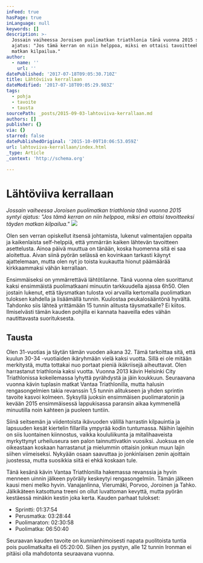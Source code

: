 ```yaml
---
inFeed: true
hasPage: true
inLanguage: null
keywords: []
description: >-
  Jossain vaiheessa Joroisen puolimatkan triathlonia tänä vuonna 2015 syntyi
  ajatus: "Jos tämä kerran on niin helppoa, miksi en ottaisi tavoitteeksi täyden
  matkan kilpailua."
author:
  - name: ''
    url: ''
datePublished: '2017-07-18T09:05:30.710Z'
title: Lähtöviiva kerrallaan
dateModified: '2017-07-18T09:05:29.983Z'
tags:
  - pohja
  - tavoite
  - tausta
sourcePath: _posts/2015-09-03-lahtoviiva-kerrallaan.md
authors: []
publisher: {}
via: {}
starred: false
datePublishedOriginal: '2015-10-09T10:06:53.059Z'
url: lahtoviiva-kerrallaan/index.html
_type: Article
_context: 'http://schema.org'

---
```

# Lähtöviiva kerrallaan

_Jossain vaiheessa Joroisen puolimatkan triathlonia tänä vuonna 2015 syntyi ajatus: "Jos tämä kerran on niin helppoa, miksi en ottaisi tavoitteeksi täyden matkan kilpailua."_
![](https://s3-us-west-2.amazonaws.com/the-grid-img/p/358073a0d2afb9d1f6d6c620d6e6f017f0b8568e.jpg)

Olen sen verran opiskellut itsensä johtamista, lukenut valmentajien oppaita ja kaikenlaista self-helppiä, että ymmärrän kaiken lähtevän tavoitteen asettelusta. Ainoa päivä muuttua on tänään, koska huomenna sitä ei saa aloitettua. Aivan siinä pyörän selässä en kovinkaan tarkasti käynyt ajattelemaan, mutta olen nyt jo toista kuukautta hionut päämäärää kirkkaammaksi vähän kerrallaan.

Ensimmäiseksi on ymmärrettävä lähtötilanne. Tänä vuonna olen suorittanut kaksi ensimmäistä puolimatkaani minuutin tarkkuudella ajassa 6h50\. Olen jostain lukenut, että täysmatkan tulosta voi arvailla kertomalla puolimatkan tuloksen kahdella ja lisäämällä tunnin. Kuulostaa peukalosääntönä hyvältä. Tahdonko siis lähteä yrittämään 15 tunnin alitusta täysmatkalle? Ei kiitos. Ilmiselvästi tämän kauden pohjilla ei kannata haaveilla edes vähän nautittavasta suorituksesta.

## Tausta

Olen 31-vuotias ja täytän tämän vuoden aikana 32\. Tämä tarkoittaa sitä, että kuulun 30-34 -vuotiaiden ikäryhmään vielä kaksi vuotta. Sillä ei ole mitään merkitystä, mutta tottakai nuo portaat pieniä ikäkriisejä aiheuttavat. Olen harrastanut triathlonia kaksi vuotta. Vuonna 2013 kävin Helsinki City Triathlonissa kokeilemassa lyhyttä pyrähdystä ja jäin koukkuun. Seuraavana vuonna kävin tuplasin matkat Vantaa Triathlonilla, mutta halusin rengasongelmien takia revanssin 1,5 tunnin alitukseen ja yhden sprintin tavoite kasvoi kolmeen. Syksyllä juoksin ensimmäisen puolimaratonin ja kevään 2015 ensimmäisessä lappukisassa paransin aikaa kymmenellä minuutilla noin kahteen ja puoleen tuntiin.

Siinä seitsemän ja viidentoista ikävuoden välillä harrastin kilpauintia ja lapsuuden kesät kiertelin fillarilla ympyrää kodin tuntumassa. Näihin lajeihin on siis luontainen kiinnostus, vaikka koululiikunta ja mitalihaaveista myrkyttynyt urheiluseura sen palon tainnuttivatkin vuosiksi. Juoksua en ole oikeastaan koskaan harrastanut ja mielummin ottaisin jonkun muun lajin siihen viimeiseksi. Nykyään osaan saavuttaa jo jonkinlaisen zenin ajoittain juostessa, mutta suosikkia siitä ei ehkä koskaan tule.

Tänä kesänä kävin Vantaa Triathlonilla hakemassa revanssia ja hyvin menneen uinnin jälkeen pyöräily keskeytyi rengasongelmiin. Tämän jälkeen kausi meni melko hyvin. Vanajanlinna, Vierumäki, Porvoo, Joroinen ja Tahko. Jälkikäteen katsottuna treeni on ollut luvattoman kevyttä, mutta pyörän kestäessä minäkin kestin joka kerta. Kauden parhaat tulokset:

* Sprintti: 01:37:54
* Perusmatka: 03:28:44
* Puolimaraton: 02:30:58
* Puolimatka: 06:50:40

Seuraavan kauden tavoite on kunnianhimoisesti napata puolitoista tuntia pois puolimatkalta eli 05:20:00\. Siihen jos pystyn, alle 12 tunnin Ironman ei pitäisi olla mahdotonta seuraavana vuonna.